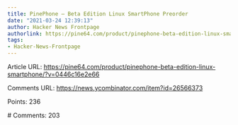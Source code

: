 ```yaml
---
title: PinePhone – Beta Edition Linux SmartPhone Preorder
date: "2021-03-24 12:39:13"
author: Hacker News Frontpage
authorlink: https://pine64.com/product/pinephone-beta-edition-linux-smartphone/?v=0446c16e2e66
tags:
- Hacker-News-Frontpage
---
```


<p>Article URL: <a href="https://pine64.com/product/pinephone-beta-edition-linux-smartphone/?v=0446c16e2e66">https://pine64.com/product/pinephone-beta-edition-linux-smartphone/?v=0446c16e2e66</a></p>
<p>Comments URL: <a href="https://news.ycombinator.com/item?id=26566373">https://news.ycombinator.com/item?id=26566373</a></p>
<p>Points: 236</p>
<p># Comments: 203</p>
